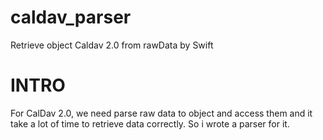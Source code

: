 # caldav_parser
Retrieve object Caldav 2.0 from rawData by Swift

# INTRO

For CalDav 2.0, we need parse raw data to object and access them and it take a lot of time to retrieve data correctly.
So i wrote a parser for it.
